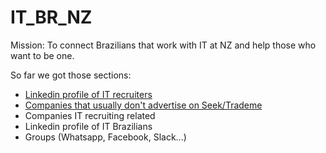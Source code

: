 # IT_BR_NZ

Mission: To connect Brazilians that work with IT at NZ and help those who want to be one. 

So far we got those sections:<br />
- [Linkedin profile of IT recruiters](Linkedin_profile_of_IT_recruiters.md)<br />
- [Companies that usually don't advertise on Seek/Trademe](Companies_that_usually_dont_advertise_on_SeekTrademe.md)<br />
- Companies IT recruiting related<br />
- Linkedin profile of IT Brazilians<br />
- Groups (Whatsapp, Facebook, Slack...)<br />
